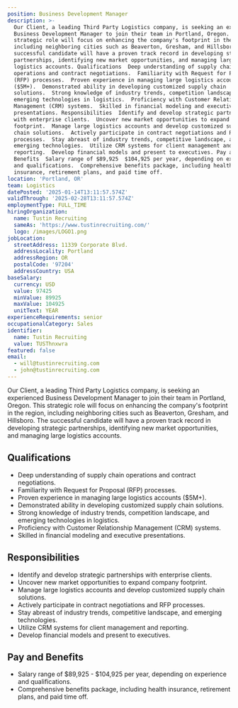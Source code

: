 ```yaml
---
position: Business Development Manager
description: >-
  Our Client, a leading Third Party Logistics company, is seeking an experienced
  Business Development Manager to join their team in Portland, Oregon. This
  strategic role will focus on enhancing the company's footprint in the region,
  including neighboring cities such as Beaverton, Gresham, and Hillsboro. The
  successful candidate will have a proven track record in developing strategic
  partnerships, identifying new market opportunities, and managing large
  logistics accounts. Qualifications  Deep understanding of supply chain
  operations and contract negotiations.  Familiarity with Request for Proposal
  (RFP) processes.  Proven experience in managing large logistics accounts
  ($5M+).  Demonstrated ability in developing customized supply chain
  solutions.  Strong knowledge of industry trends, competition landscape, and
  emerging technologies in logistics.  Proficiency with Customer Relationship
  Management (CRM) systems.  Skilled in financial modeling and executive
  presentations. Responsibilities  Identify and develop strategic partnerships
  with enterprise clients.  Uncover new market opportunities to expand company
  footprint.  Manage large logistics accounts and develop customized supply
  chain solutions.  Actively participate in contract negotiations and RFP
  processes.  Stay abreast of industry trends, competitive landscape, and
  emerging technologies.  Utilize CRM systems for client management and
  reporting.  Develop financial models and present to executives. Pay and
  Benefits  Salary range of $89,925  $104,925 per year, depending on experience
  and qualifications.  Comprehensive benefits package, including health
  insurance, retirement plans, and paid time off.
location: 'Portland, OR'
team: Logistics
datePosted: '2025-01-14T13:11:57.574Z'
validThrough: '2025-02-28T13:11:57.574Z'
employmentType: FULL_TIME
hiringOrganization:
  name: Tustin Recruiting
  sameAs: 'https://www.tustinrecruiting.com/'
  logo: /images/LOGO1.png
jobLocation:
  streetAddress: 11339 Corporate Blvd.
  addressLocality: Portland
  addressRegion: OR
  postalCode: '97204'
  addressCountry: USA
baseSalary:
  currency: USD
  value: 97425
  minValue: 89925
  maxValue: 104925
  unitText: YEAR
experienceRequirements: senior
occupationalCategory: Sales
identifier:
  name: Tustin Recruiting
  value: TUSThnxwra
featured: false
email:
  - will@tustinrecruiting.com
  - john@tustinrecruiting.com
---
```




Our Client, a leading Third Party Logistics company, is seeking an experienced Business Development Manager to join their team in Portland, Oregon. This strategic role will focus on enhancing the company's footprint in the region, including neighboring cities such as Beaverton, Gresham, and Hillsboro. The successful candidate will have a proven track record in developing strategic partnerships, identifying new market opportunities, and managing large logistics accounts.

## Qualifications

- Deep understanding of supply chain operations and contract negotiations.
- Familiarity with Request for Proposal (RFP) processes.
- Proven experience in managing large logistics accounts ($5M+).
- Demonstrated ability in developing customized supply chain solutions.
- Strong knowledge of industry trends, competition landscape, and emerging technologies in logistics.
- Proficiency with Customer Relationship Management (CRM) systems.
- Skilled in financial modeling and executive presentations.

## Responsibilities

- Identify and develop strategic partnerships with enterprise clients.
- Uncover new market opportunities to expand company footprint.
- Manage large logistics accounts and develop customized supply chain solutions.
- Actively participate in contract negotiations and RFP processes.
- Stay abreast of industry trends, competitive landscape, and emerging technologies.
- Utilize CRM systems for client management and reporting.
- Develop financial models and present to executives.

## Pay and Benefits

- Salary range of $89,925 - $104,925 per year, depending on experience and qualifications.
- Comprehensive benefits package, including health insurance, retirement plans, and paid time off.
